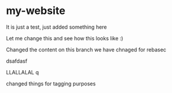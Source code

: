 # my-website

It is just a test, just added something here

Let me change this  and see how this looks like :)

Changed the content on this branch
we have chnaged for rebasec

dsafdasf

LLALLALAL
q

changed things for tagging purposes
